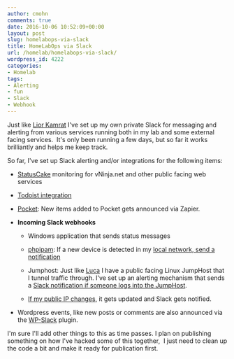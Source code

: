 ```yaml
---
author: cmohn
comments: true
date: 2016-10-06 10:52:09+00:00
layout: post
slug: homelabops-via-slack
title: HomeLabOps via Slack
url: /homelab/homelabops-via-slack/
wordpress_id: 4222
categories:
- Homelab
tags:
- Alerting
- fun
- Slack
- Webhook
---
```


Just like [Lior Kamrat](http://imallvirtual.com/vrops-and-slack-collaborate-your-ops/) I've set up my own private Slack for messaging and alerting from various services running both in my lab and some external facing services.  It's only been running a few days, but so far it works brilliantly and helps me keep track.

So far, I've set up Slack alerting and/or integrations for the following items:




    
  * [StatusCake](https://www.statuscake.com) monitoring for vNinja.net and other public facing web services

    
  * [Todoist integration](https://blog.todoist.com/2016/05/05/todoist-slack-integration/)

    
  * [Pocket](https://getpocket.com/): New items added to Pocket gets announced via Zapier.

    
  * **Incoming Slack webhooks**

    
    * Windows application that sends status messages

    
    * [phpipam](http://phpipam.net): If a new device is detected in my [local network, send a notification](http://vninja.net/virtualization/adding-slack-notifications-to-phpipam/)

    
    * Jumphost: Just like [Luca](http://www.virtualtothecore.com/en/tunnel-all-your-remote-connections-through-ssh-with-a-linux-jumpbox/) I have a public facing Linux JumpHost that I tunnel traffic through. I've set up an alerting mechanism that sends a [Slack notification if someone logs into the JumpHost](http://vninja.net/homelab/logging-ssh-logins-to-slack/).

    
    * [If my public IP changes](http://vninja.net/homelab/cloudflare-dynamic-dns-update-script-cf-ddns-sh/), it gets updated and Slack gets notified.




    
  * Wordpress events, like new posts or comments are also announced via the [WP-Slack](http://gedex.web.id/wp-slack/) plugin.



I'm sure I'll add other things to this as time passes. I plan on publishing something on how I've hacked some of this together,  I just need to clean up the code a bit and make it ready for publication first.




